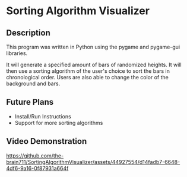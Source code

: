 # Sorting Algorithm Visualizer
## Description
This program was written in Python using the pygame and pygame-gui libraries.

It will generate a specified amount of bars of randomized heights. It will then use a sorting algorithm of the user's choice to sort the bars in chronological order. Users are also able to change the color of the background and bars.

## Future Plans
- Install/Run Instructions
- Support for more sorting algorithms

## Video Demonstration
https://github.com/the-brain711/SortingAlgorithmVisualizer/assets/44927554/d14fadb7-6648-4df6-9a16-0f87931a664f
